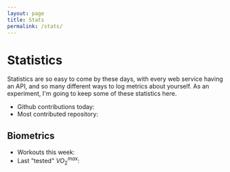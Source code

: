 ```yaml
---
layout: page
title: Stats
permalink: /stats/
---
```


# Statistics

Statistics are so easy to come by these days, with every web service having an
API, and so many different ways to log metrics about yourself.  As an
experiment, I'm going to keep some of these statistics here.

- Github contributions today:
- Most contributed repository:

## Biometrics

- Workouts this week:
- Last "tested" $VO_{2}^{max}$:
